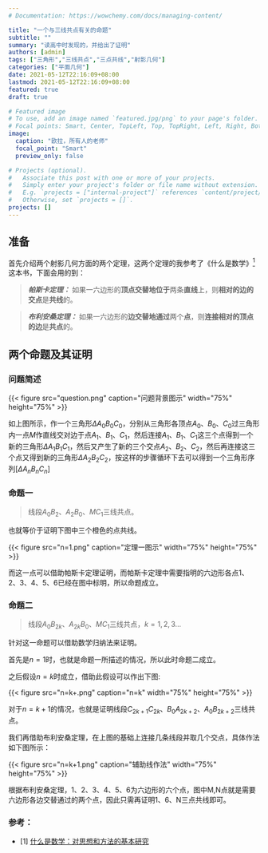 ```yaml
---
# Documentation: https://wowchemy.com/docs/managing-content/

title: "一个与三线共点有关的命题"
subtitle: ""
summary: "读高中时发现的，并给出了证明"
authors: [admin]
tags: ["三角形","三线共点","三点共线","射影几何"]
categories: ["平面几何"]
date: 2021-05-12T22:16:09+08:00
lastmod: 2021-05-12T22:16:09+08:00
featured: true
draft: true

# Featured image
# To use, add an image named `featured.jpg/png` to your page's folder.
# Focal points: Smart, Center, TopLeft, Top, TopRight, Left, Right, BottomLeft, Bottom, BottomRight.
image:
  caption: "欧拉，所有人的老师"
  focal_point: "Smart"
  preview_only: false

# Projects (optional).
#   Associate this post with one or more of your projects.
#   Simply enter your project's folder or file name without extension.
#   E.g. `projects = ["internal-project"]` references `content/project/deep-learning/index.md`.
#   Otherwise, set `projects = []`.
projects: []
---
```


## 准备

首先介绍两个射影几何方面的两个定理，这两个定理的我参考了《什么是数学》[<sup>1</sup>](#refer-anchor)这本书，下面会用的到：

> **_帕斯卡定理：_**
  如果一六边形的**顶点交替地位于**两条**直线**上，则**相对的边的交点**是**共线**的。

> **_布利安桑定理：_**
  如果一六边形的**边交替地通过**两个**点**，则**连接相对的顶点的边**是**共点**的。

## 两个命题及其证明

### 问题简述

{{< figure src="question.png" caption="问题背景图示"  width="75%" height="75%" >}}

如上图所示，作一个三角形$\Delta A_0 B_0 C_0$，分别从三角形各顶点$A_0$、$B_0$、$C_0$过三角形内一点$M$作直线交对边于点$A_1$、$B_1$、$C_1$，然后连接$A_1$、$B_1$、$C_1$这三个点得到一个新的三角形$\Delta A_1 B_1 C_1$，然后又产生了新的三个交点$A_2$、$B_2$、$C_2$，然后再连接这三个点又得到新的三角形$\Delta A_2 B_2 C_2$，按这样的步骤循环下去可以得到一个三角形序列$\left[ \Delta A_n B_n C_n \right]$


### 命题一

> 线段$A_0 B_2$、$A_2 B_0$、$M C_1$三线共点。

也就等价于证明下图中三个橙色的点共线。

{{< figure src="n=1.png" caption="定理一图示"  width="75%" height="75%" >}}

而这一点可以借助帕斯卡定理证明，而帕斯卡定理中需要指明的六边形各点1、2、3、4、5、6已经在图中标明，所以命题成立。

### 命题二

> 线段$A_0 B_{2k}$、$A_{2k} B_0$、$M C_1$三线共点，$k=1,2,3...$

针对这一命题可以借助数学归纳法来证明。

首先是$n=1$时，也就是命题一所描述的情况，所以此时命题二成立。

之后假设$n=k$时成立，借助此假设可以作出下图:

{{< figure src="n=k+.png" caption="n=k"  width="75%" height="75%" >}}

对于$n=k+1$的情况，也就是证明线段$C_{2k+1} C_{2k}$、$B_0 A_{2k+2}$、$A_0 B_{2k+2}$三线共点。

我们再借助布利安桑定理，在上图的基础上连接几条线段并取几个交点，具体作法如下图所示：

{{< figure src="n=k+1.png" caption="辅助线作法"  width="75%" height="75%" >}}

根据布利安桑定理，1、2、3、4、5、6为六边形的六个点，图中M,N点就是需要六边形各边交替通过的两个点，因此只需再证明1、6、N三点共线即可。

<div id = "refer-anchor"></div>

### 参考：


- [1] [什么是数学：对思想和方法的基本研究]()
